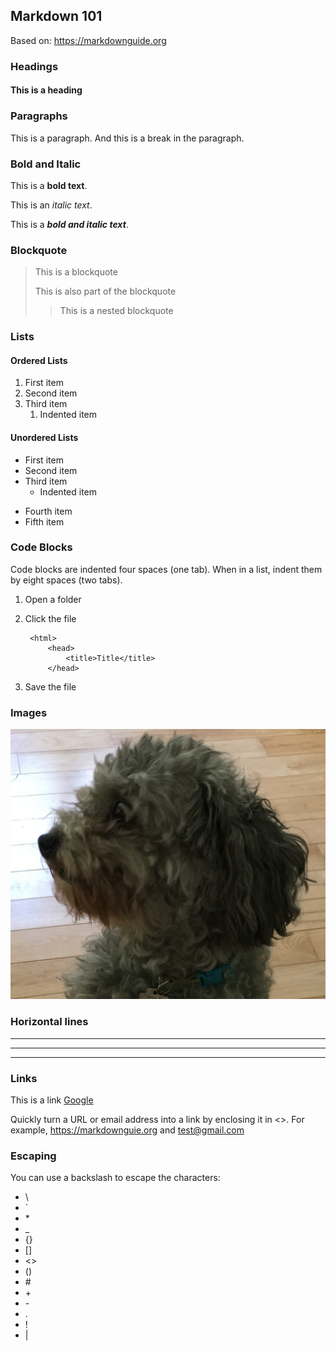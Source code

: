 ## Markdown 101 
Based on: <https://markdownguide.org>

### Headings
#### This is a heading

### Paragraphs
This is a paragraph. 
And this is a break in the paragraph.

### Bold and Italic
This is a **bold text**.

This is an *italic text*.

This is a ***bold and italic text***. 

### Blockquote
> This is a blockquote 
>
> This is also part of the blockquote
> 
>> This is a nested blockquote

### Lists
#### Ordered Lists
1. First item
2. Second item
3. Third item
   1. Indented item

#### Unordered Lists
- First item
- Second item
- Third item 
  - Indented item
* Fourth item
* Fifth item

### Code Blocks
Code blocks are indented four spaces (one tab). When in a list, indent them by eight spaces (two tabs).

1. Open a folder
2. Click the file

        <html>
            <head>
                <title>Title</title>
            </head>

3. Save the file 

### Images
![Hugo](/images/hugo.jpg)

### Horizontal lines

---

***

___

### Links
This is a link [Google](https://google.com)

Quickly turn a URL or email address into a link by enclosing it in <>. For example, <https://markdownguie.org> and <test@gmail.com>

### Escaping
You can use a backslash to escape the characters:
- \
- \`
- \*
- _
- {}
- []
- <>
- ()
- \#
- \+
- \-
- \.
- !
- |
